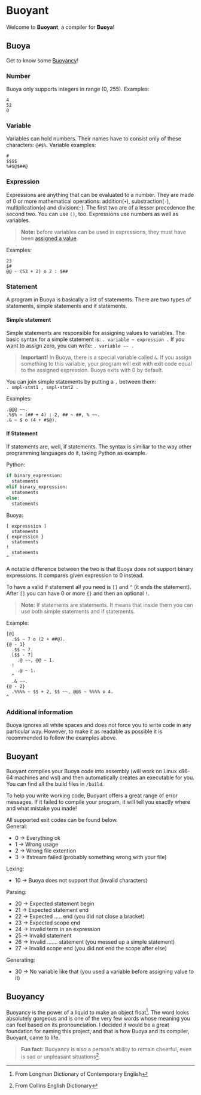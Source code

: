 # Buoyant  
Welcome to **Buoyant**, a compiler for **Buoya**!

## Buoya
Get to know some [Buoyancy](#buoyancy)!
### Number
Buoya only supports integers in range (0, 255). Examples:
```
4
52
0
```
### Variable
Variables can hold numbers. Their names have to consist only of these characters: `@#$%`. Variable examples:
```
#
$$$$
%#$@$##@
```
### Expression
Expressions are anything that can be evaluated to a number. They are made of 0 or more mathematical operations: addition(`+`), substraction(`-`), multiplication(`o`) and division(`:`). The first two are of a lesser precedence the second two. You can use `()`, too. Expressions use numbers as well as variables.
> **Note:** before variables can be used in expressions, they must have been [assigned a value](#simple-statement). 

Examples:
```
23
$#
@@ - (53 + 2) o 2 : $##
```
### Statement
A program in Buoya is basically a list of statements. There are two types of statements, simple statements and if statements.
#### Simple statement
Simple statements are responsible for assigning values to variables. The basic syntax for a simple statement is:
`. variable ~ expression .`
If you want to assign zero, you can write:
`. variable ~~ .`
> **Important!** In Buoya, there is a special variable called `&`. If you assign something to this variable, your program will exit with exit code equal to the assigned expression. Buoya exits with 0 by default.

You can join simple statements by putting a `,` between them:\
 `. smpl-stmt1 , smpl-stmt2 .`

Examples:
```
.@@@ ~~.
.%$% ~ (## + 4) : 2, ## ~ ##, % ~~.
.& ~ $ o (4 + #$@).
```
#### If Statement
If statements are, well, if statements. The syntax is similiar to the way other programming languages do it, taking Python as example.

Python:
```python
if binary_expression:
  statements
elif binary_expression:
  statements
else:
  statements
```
Buoya:
```
[ expresssion ]
  statements
{ expression }
  statements
!
  statements
^
```
A notable difference between the two is that Buoya does not support binary expressions. It compares given expression to 0 instead.

To have a valid if statement all you need is `[]` and `^` (it ends the statement). After `[]` you can have 0 or more `{}` and then an optional `!`.
> **Note:** If statements are statements. It means that inside them you can use both simple statements and if statements.

Example:
```
[@]
  .$$ ~ 7 o (2 + ##@).
{@ - 1}
  .$$ ~ 7.
  [$$ - 7]
    .@ ~~, @@ ~ 1.
  !
    .@ ~ 1.
  ^
  .& ~~.
{@ - 2} 
  .%%%% ~ $$ + 2, $$ ~~, @@$ ~ %%%% o 4.
^
```

### Additional information
Buoya ignores all white spaces and does not force you to write code in any particular way. However, to make it as readable as possible it is recommended to follow the examples above.

## Buoyant
Buoyant compiles your Buoya code into assembly (will work on Linux x86-64 machines and wsl) and then automatically creates an executable for you. You can find all the build files in `/build`.

To help you write working code, Buoyant offers a great range of error messages. If it failed to compile your program, it will tell you exactly where and what mistake you made!

All supported exit codes can be found below.\
General:
- 0 -> Everything ok
- 1 -> Wrong usage
- 2 -> Wrong file extention
- 3 -> Ifstream failed (probably something wrong with your file)

Lexing:
- 10 -> Buoya does not support that (invalid characters)

Parsing:
- 20 -> Expected statement begin
- 21 -> Expected statement end
- 22 -> Expected ..... end (you did not close a bracket)
- 23 -> Expected scope end
- 24 -> Invalid term in an expression
- 25 -> Invalid statement
- 26 -> Invalid ....... statement (you messed up a simple statement)
- 27 -> Invalid scope end (you did not end the scope after else)

Generating:
- 30 -> No variable like that (you used a variable before assigning value to it)

## Buoyancy
Buoyancy is the power of a liquid to make an object float[^1]. The word looks absolutely gorgeous and is one of the very few words whose meaning you can feel based on its pronounciation. I decided it would be a great foundation for naming this project, and that is how Buoya and its compiler, Buoyant, came to life.

> **Fun fact:** Buoyancy is also a person's ability to remain cheerful, even is sad or unpleasant situations[^2].

[^1]: From Longman Dictionary of Contemporary English
[^2]: From Collins English Dictionary